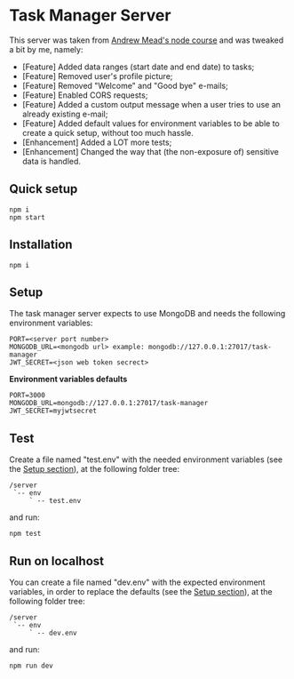 # Task Manager Server

This server was taken from [Andrew Mead's node course](https://github.com/andrewjmead/node-course-v3-code) and was tweaked a bit by me, namely:

- [Feature] Added data ranges (start date and end date) to tasks;
- [Feature] Removed user's profile picture;
- [Feature] Removed "Welcome" and "Good bye" e-mails;
- [Feature] Enabled CORS requests;
- [Feature] Added a custom output message when a user tries to use an already existing e-mail;
- [Feature] Added default values for environment variables to be able to create a quick setup, without too much hassle.
- [Enhancement] Added a LOT more tests;
- [Enhancement] Changed the way that (the non-exposure of) sensitive data is handled.

## Quick setup

```
npm i
npm start
```

## Installation

`npm i`

## Setup

The task manager server expects to use MongoDB and needs the following environment variables:

```
PORT=<server port number>
MONGODB_URL=<mongodb url> example: mongodb://127.0.0.1:27017/task-manager
JWT_SECRET=<json web token secrect>
```

**Environment variables defaults**

```
PORT=3000
MONGODB_URL=mongodb://127.0.0.1:27017/task-manager
JWT_SECRET=myjwtsecret
```

## Test

Create a file named "test.env" with the needed environment variables (see the [Setup section](#setup)), at the following folder tree:

```
/server
 `-- env
     ` -- test.env
```

and run:

`npm test`

## Run on localhost

You can create a file named "dev.env" with the expected environment variables, in order to replace the defaults (see the [Setup section](#setup)), at the following folder tree:

```
/server
 `-- env
     ` -- dev.env
```

and run:

`npm run dev`
